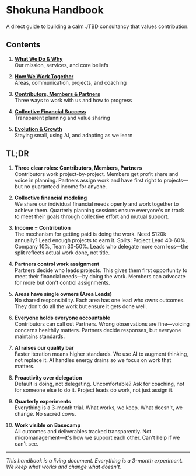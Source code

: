 # Shokuna Handbook

A direct guide to building a calm JTBD consultancy that values contribution.


## Contents

1. **[What We Do & Why](01_what-we-do-and-why.md)**  
   Our mission, services, and core beliefs

2. **[How We Work Together](02_how-we-work-together.md)**  
   Areas, communication, projects, and coaching

3. **[Contributors, Members & Partners](03_contributors-members-partners.md)**  
   Three ways to work with us and how to progress

4. **[Collective Financial Success](04_collective-financial-success.md)**  
   Transparent planning and value sharing

5. **[Evolution & Growth](05_evolution-and-growth.md)**  
   Staying small, using AI, and adapting as we learn


## TL;DR


1. **Three clear roles: Contributors, Members, Partners**  
   Contributors work project-by-project. Members get profit share and voice in planning. Partners assign work and have first right to projects—but no guaranteed income for anyone.

2. **Collective financial modeling**  
   We share our individual financial needs openly and work together to achieve them. Quarterly planning sessions ensure everyone's on track to meet their goals through collective effort and mutual support.

3. **Income = Contribution**  
   The mechanism for getting paid is doing the work. Need $120k annually? Lead enough projects to earn it. Splits: Project Lead 40-60%, Company 10%, Team 30-50%. Leads who delegate more earn less—the split reflects actual work done, not title.

4. **Partners control work assignment**  
   Partners decide who leads projects. This gives them first opportunity to meet their financial needs—by doing the work. Members can advocate for more but don't control assignments.

5. **Areas have single owners (Area Leads)**  
   No shared responsibility. Each area has one lead who owns outcomes. They don't do all the work but ensure it gets done well.

6. **Everyone holds everyone accountable**  
   Contributors can call out Partners. Wrong observations are fine—voicing concerns healthily matters. Partners decide responses, but everyone maintains standards.

7. **AI raises our quality bar**  
   Faster iteration means higher standards. We use AI to augment thinking, not replace it. AI handles energy drains so we focus on work that matters.

8. **Proactivity over delegation**  
   Default is doing, not delegating. Uncomfortable? Ask for coaching, not for someone else to do it. Project leads do work, not just assign it.

9. **Quarterly experiments**  
   Everything is a 3-month trial. What works, we keep. What doesn't, we change. No sacred cows.

10. **Work visible on Basecamp**  
    All outcomes and deliverables tracked transparently. Not micromanagement—it's how we support each other. Can't help if we can't see.

---

*This handbook is a living document. Everything is a 3-month experiment. We keep what works and change what doesn't.*